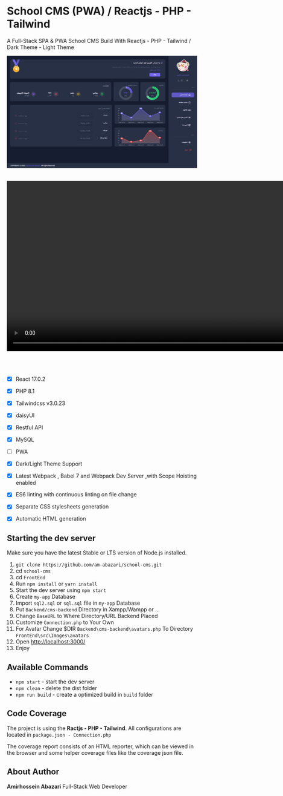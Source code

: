 # School CMS (PWA) / Reactjs - PHP - Tailwind

A Full-Stack SPA & PWA School CMS Build With Reactjs - PHP - Tailwind  / Dark Theme - Light Theme

<img width="800" alt="Img" src="./dark.png"/>
<br />
<br />

<video controls width="900" src="https://user-images.githubusercontent.com/92695669/158592972-de8e82a6-ba3f-4c7e-95f8-4da452b5e144.mp4
" />

<br />
<br />


- [x] React 17.0.2
- [x] PHP 8.1
- [x] Tailwindcss v3.0.23
- [x] daisyUI
- [x] Restful API
- [x] MySQL
- [ ] PWA
- [x] Dark/Light Theme Support
- [x] Latest Webpack , Babel 7 and Webpack Dev Server ,with Scope Hoisting enabled
- [x] ES6 linting with continuous linting on file change
- [x] Separate CSS stylesheets generation
- [x] Automatic HTML generation


## Starting the dev server

Make sure you have the latest Stable or LTS version of Node.js installed.

1. `git clone https://github.com/am-abazari/school-cms.git`
2. cd `school-cms`
3. cd `FrontEnd`
4. Run `npm install` or `yarn install`
5. Start the dev server using `npm start`
6. Create `my-app` Database
7. Import `sql2.sql` or `sql.sql` file in `my-app` Database 
8. Put `Backend/cms-backend` Directory in Xampp/Wampp or ...
9. Change `BaseURL` to Where Directory/URL Backend Placed
10. Customize `Connection.php` to Your Own 
11. For Avatar Change $DIR `Backend\cms-backend\avatars.php` To Directory  `FrontEnd\src\Images\avatars`
12. Open [http://localhost:3000/](http://localhost:3000/)
13. Enjoy


## Available Commands

- `npm start` - start the dev server
- `npm clean` - delete the dist folder
- `npm run build` - create a optimized build in `build` folder

## Code Coverage

The project is using the <strong>Ractjs - PHP - Tailwind</strong>. All configurations are located in `package.json - Connection.php`

The coverage report consists of an HTML reporter, which can be viewed in the browser and some helper coverage files like the coverage json file.

## About Author

<strong>Amirhossein Abazari</strong> Full-Stack Web Developer
